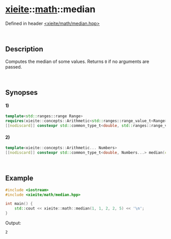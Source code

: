 # [xieite](../../xieite.md)\:\:[math](../../math.md)\:\:median
Defined in header [<xieite/math/median.hpp>](../../../include/xieite/math/median.hpp)

&nbsp;

## Description
Computes the median of some values. Returns `0` if no arguments are passed.

&nbsp;

## Synopses
#### 1)
```cpp
template<std::ranges::range Range>
requires(xieite::concepts::Arithmetic<std::ranges::range_value_t<Range>>)
[[nodiscard]] constexpr std::common_type_t<double, std::ranges::range_value_t<Range>> median(Range range) noexcept;
```
#### 2)
```cpp
template<xieite::concepts::Arithmetic... Numbers>
[[nodiscard]] constexpr std::common_type_t<double, Numbers...> median(const Numbers... values) noexcept;
```

&nbsp;

## Example
```cpp
#include <iostream>
#include <xieite/math/median.hpp>

int main() {
    std::cout << xieite::math::median(1, 1, 2, 2, 5) << '\n';
}
```
Output:
```
2
```
